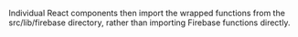 Individual React components then import the wrapped functions from the src/lib/firebase directory, rather than importing Firebase functions directly.

